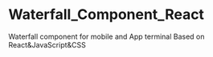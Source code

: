 # Waterfall_Component_React
 Waterfall component for mobile and App terminal Based on React&JavaScript&CSS
